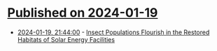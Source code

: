 # [Published on 2024-01-19](index.md)

* [2024-01-19, 21:44:00](https://soylentnews.org/article.pl?sid=24/01/18/1727234&from=rss) - [Insect Populations Flourish in the Restored Habitats of Solar Energy Facilities](https://soylentnews.org/article.pl?sid=24/01/18/1727234&from=rss)

